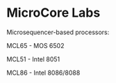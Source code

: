 # MicroCore Labs 
Microsequencer-based processors:

MCL65 - MOS 6502

MCL51 - Intel 8051

MCL86 - Intel 8086/8088
